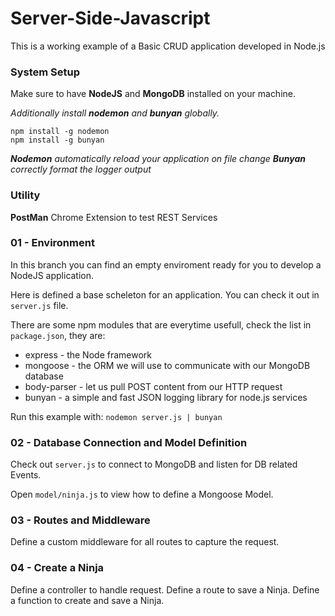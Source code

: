 # Server-Side-Javascript

This is a working example of a Basic CRUD application developed in Node.js

### System Setup

Make sure to have **NodeJS** and **MongoDB** installed on your machine.

_Additionally install **nodemon** and **bunyan** globally._

```
npm install -g nodemon
npm install -g bunyan
```

_**Nodemon** automatically reload your application on file change_
_**Bunyan** correctly format the logger output_

### Utility

**PostMan** Chrome Extension to test REST Services

### 01 - Environment

In this branch you can find an empty enviroment ready for you to develop a NodeJS application.

Here is defined a base scheleton for an application.
You can check it out in `server.js` file.

There are some npm modules that are everytime usefull, check the list in `package.json`, they are:

- express - the Node framework
- mongoose - the ORM we will use to communicate with our MongoDB database
- body-parser - let us pull POST content from our HTTP request
- bunyan - a simple and fast JSON logging library for node.js services

Run this example with: `nodemon server.js | bunyan`

### 02 - Database Connection and Model Definition

Check out `server.js` to connect to MongoDB and listen for DB related Events.

Open `model/ninja.js` to view how to define a Mongoose Model.

### 03 - Routes and Middleware

Define a custom middleware for all routes to capture the request.

### 04 - Create a Ninja

Define a controller to handle request.
Define a route to save a Ninja.
Define a function to create and save a Ninja.